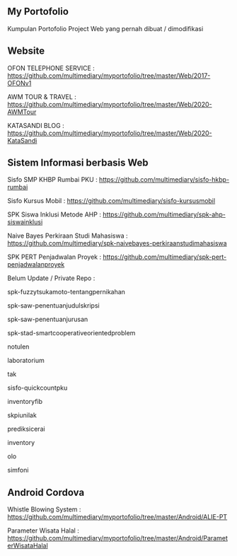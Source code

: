 ## My Portofolio
Kumpulan Portofolio Project Web yang pernah dibuat / dimodifikasi

## Website
OFON TELEPHONE SERVICE : https://github.com/multimediary/myportofolio/tree/master/Web/2017-OFONv1

AWM TOUR & TRAVEL : https://github.com/multimediary/myportofolio/tree/master/Web/2020-AWMTour

KATASANDI BLOG : https://github.com/multimediary/myportofolio/tree/master/Web/2020-KataSandi


## Sistem Informasi berbasis Web
Sisfo SMP KHBP Rumbai PKU : https://github.com/multimediary/sisfo-hkbp-rumbai

Sisfo Kursus Mobil : https://github.com/multimediary/sisfo-kursusmobil

SPK Siswa Inklusi Metode AHP : https://github.com/multimediary/spk-ahp-siswainklusi

Naive Bayes Perkiraan Studi Mahasiswa : https://github.com/multimediary/spk-naivebayes-perkiraanstudimahasiswa

SPK PERT Penjadwalan Proyek : https://github.com/multimediary/spk-pert-penjadwalanproyek


Belum Update / Private Repo :

spk-fuzzytsukamoto-tentangpernikahan

spk-saw-penentuanjudulskripsi

spk-saw-penentuanjurusan

spk-stad-smartcooperativeorientedproblem

notulen

laboratorium

tak

sisfo-quickcountpku

inventoryfib

skpiunilak

prediksicerai

inventory

olo

simfoni


## Android Cordova
Whistle Blowing System : https://github.com/multimediary/myportofolio/tree/master/Android/ALIE-PT

Parameter Wisata Halal : https://github.com/multimediary/myportofolio/tree/master/Android/ParameterWisataHalal